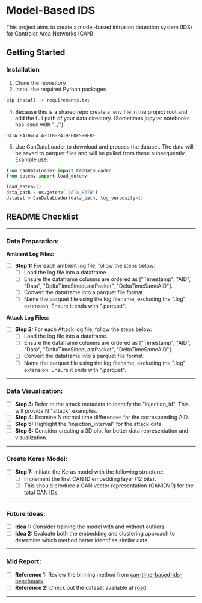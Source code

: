 # Model-Based IDS

This project aims to create a model-based intrusion detection system (IDS) for Controler Area Networks (CAN)

## Getting Started

### Installation

1. Clone the repository
2. Install the required Python packages
```bash
pip install -r requirements.txt
```
4. Because this is a shared repo create a .env file in the project root and add the full path of your data directory. (Sometimes jupyter notebooks has issue with "../")
```dotenv
DATA_PATH=DATA-DIR-PATH-GOES-HERE
```
5. Use CanDataLoader to download and process the dataset. The data will be saved to parquet files and will be pulled from these subsequently.
Example use:
```py
from CanDataLoader import CanDataLoader
from dotenv import load_dotenv

load_dotenv()
data_path = os.getenv('DATA_PATH')
dataset = CanDataLoader(data_path, log_verbosity=1)
```


## README Checklist

---

### Data Preparation:

**Ambient Log Files:**
- [ ] **Step 1:** For each ambient log file, follow the steps below:
    - [ ] Load the log file into a dataframe.
    - [ ] Ensure the dataframe columns are ordered as ["Timestamp", "AID", "Data", "DeltaTimeSinceLastPacket", "DeltaTimeSameAID"].
    - [ ] Convert the dataframe into a parquet file format.
    - [ ] Name the parquet file using the log filename, excluding the ".log" extension. Ensure it ends with ".parquet".

**Attack Log Files:**
- [ ] **Step 2:** For each Attack log file, follow the steps below:
    - [ ] Load the log file into a dataframe.
    - [ ] Ensure the dataframe columns are ordered as ["Timestamp", "AID", "Data", "DeltaTimeSinceLastPacket", "DeltaTimeSameAID"].
    - [ ] Convert the dataframe into a parquet file format.
    - [ ] Name the parquet file using the log filename, excluding the ".log" extension. Ensure it ends with ".parquet".

---

### Data Visualization:

- [ ] **Step 3:** Refer to the attack metadata to identify the "injection_id". This will provide N "attack" examples.
- [ ] **Step 4:** Examine N normal time differences for the corresponding AID.
- [ ] **Step 5:** Highlight the "injection_interval" for the attack data.
- [ ] **Step 6:** Consider creating a 3D plot for better data representation and visualization.

---

### Create Keras Model:

- [ ] **Step 7:** Initiate the Keras model with the following structure:
    - [ ] Implement the first CAN ID embedding layer (12 bits).
    - [ ] This should produce a CAN vector representation (CANIDVR) for the total CAN IDs.

---

### Future Ideas:

- [ ] **Idea 1:** Consider training the model with and without outliers.
- [ ] **Idea 2:** Evaluate both the embedding and clustering approach to determine which method better identifies similar data.

---

### Mid Report:

- [ ] **Reference 1:** Review the binning method from [can-time-based-ids-benchmark](https://github.com/pmoriano/can-time-based-ids-benchmark/tree/main).
- [ ] **Reference 2:** Check out the dataset available at [road](https://0xsam.com/road/).

---
